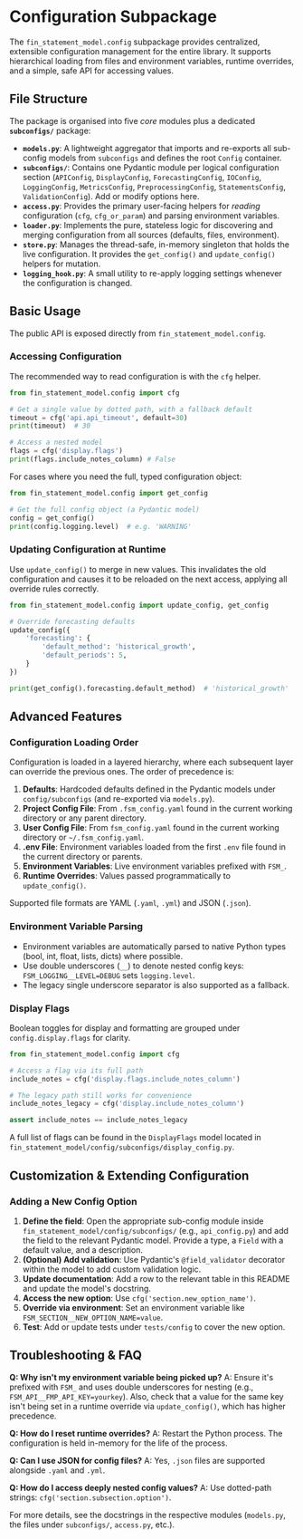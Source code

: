 # Configuration Subpackage

The `fin_statement_model.config` subpackage provides centralized, extensible configuration management for the entire library. It supports hierarchical loading from files and environment variables, runtime overrides, and a simple, safe API for accessing values.

## File Structure

The package is organised into five *core* modules plus a dedicated **`subconfigs/`** package:

- **`models.py`**: A lightweight aggregator that imports and re-exports all sub-config models from `subconfigs` and defines the root `Config` container.
- **`subconfigs/`**: Contains one Pydantic module per logical configuration section (`APIConfig`, `DisplayConfig`, `ForecastingConfig`, `IOConfig`, `LoggingConfig`, `MetricsConfig`, `PreprocessingConfig`, `StatementsConfig`, `ValidationConfig`). Add or modify options here.
- **`access.py`**: Provides the primary user-facing helpers for *reading* configuration (`cfg`, `cfg_or_param`) and parsing environment variables.
- **`loader.py`**: Implements the pure, stateless logic for discovering and merging configuration from all sources (defaults, files, environment).
- **`store.py`**: Manages the thread-safe, in-memory singleton that holds the live configuration. It provides the `get_config()` and `update_config()` helpers for mutation.
- **`logging_hook.py`**: A small utility to re-apply logging settings whenever the configuration is changed.

## Basic Usage

The public API is exposed directly from `fin_statement_model.config`.

### Accessing Configuration

The recommended way to read configuration is with the `cfg` helper.

```python
from fin_statement_model.config import cfg

# Get a single value by dotted path, with a fallback default
timeout = cfg('api.api_timeout', default=30)
print(timeout)  # 30

# Access a nested model
flags = cfg('display.flags')
print(flags.include_notes_column) # False
```

For cases where you need the full, typed configuration object:

```python
from fin_statement_model.config import get_config

# Get the full config object (a Pydantic model)
config = get_config()
print(config.logging.level)  # e.g. 'WARNING'
```

### Updating Configuration at Runtime

Use `update_config()` to merge in new values. This invalidates the old configuration and causes it to be reloaded on the next access, applying all override rules correctly.

```python
from fin_statement_model.config import update_config, get_config

# Override forecasting defaults
update_config({
    'forecasting': {
        'default_method': 'historical_growth',
        'default_periods': 5,
    }
})

print(get_config().forecasting.default_method)  # 'historical_growth'
```

## Advanced Features

### Configuration Loading Order

Configuration is loaded in a layered hierarchy, where each subsequent layer can override the previous ones. The order of precedence is:

1.  **Defaults**: Hardcoded defaults defined in the Pydantic models under `config/subconfigs` (and re-exported via `models.py`).
2.  **Project Config File**: From `.fsm_config.yaml` found in the current working directory or any parent directory.
3.  **User Config File**: From `fsm_config.yaml` found in the current working directory or `~/.fsm_config.yaml`.
4.  **.env File**: Environment variables loaded from the first `.env` file found in the current directory or parents.
5.  **Environment Variables**: Live environment variables prefixed with `FSM_`.
6.  **Runtime Overrides**: Values passed programmatically to `update_config()`.

Supported file formats are YAML (`.yaml`, `.yml`) and JSON (`.json`).

### Environment Variable Parsing

-   Environment variables are automatically parsed to native Python types (bool, int, float, lists, dicts) where possible.
-   Use double underscores (`__`) to denote nested config keys: `FSM_LOGGING__LEVEL=DEBUG` sets `logging.level`.
-   The legacy single underscore separator is also supported as a fallback.

### Display Flags

Boolean toggles for display and formatting are grouped under `config.display.flags` for clarity.

```python
from fin_statement_model.config import cfg

# Access a flag via its full path
include_notes = cfg('display.flags.include_notes_column')

# The legacy path still works for convenience
include_notes_legacy = cfg('display.include_notes_column')

assert include_notes == include_notes_legacy
```

A full list of flags can be found in the `DisplayFlags` model located in `fin_statement_model/config/subconfigs/display_config.py`.

## Customization & Extending Configuration

### Adding a New Config Option

1.  **Define the field**: Open the appropriate sub-config module inside `fin_statement_model/config/subconfigs/` (e.g., `api_config.py`) and add the field to the relevant Pydantic model. Provide a type, a `Field` with a default value, and a description.
2.  **(Optional) Add validation**: Use Pydantic's `@field_validator` decorator within the model to add custom validation logic.
3.  **Update documentation**: Add a row to the relevant table in this README and update the model's docstring.
4.  **Access the new option**: Use `cfg('section.new_option_name')`.
5.  **Override via environment**: Set an environment variable like `FSM_SECTION__NEW_OPTION_NAME=value`.
6.  **Test**: Add or update tests under `tests/config` to cover the new option.

## Troubleshooting & FAQ

**Q: Why isn't my environment variable being picked up?**
A: Ensure it's prefixed with `FSM_` and uses double underscores for nesting (e.g., `FSM_API__FMP_API_KEY=yourkey`). Also, check that a value for the same key isn't being set in a runtime override via `update_config()`, which has higher precedence.

**Q: How do I reset runtime overrides?**
A: Restart the Python process. The configuration is held in-memory for the life of the process.

**Q: Can I use JSON for config files?**
A: Yes, `.json` files are supported alongside `.yaml` and `.yml`.

**Q: How do I access deeply nested config values?**
A: Use dotted-path strings: `cfg('section.subsection.option')`.

For more details, see the docstrings in the respective modules (`models.py`, the files under `subconfigs/`, `access.py`, etc.). 